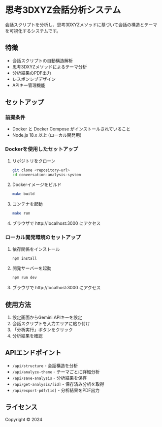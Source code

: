 # 思考3DXYZ会話分析システム

会話スクリプトを分析し、思考3DXYZメソッドに基づいて会話の構造とテーマを可視化するシステムです。

## 特徴

- 会話スクリプトの自動構造解析
- 思考3DXYZメソッドによるテーマ分析
- 分析結果のPDF出力
- レスポンシブデザイン
- APIキー管理機能

## セットアップ

### 前提条件

- Docker と Docker Compose がインストールされていること
- Node.js 18.x 以上 (ローカル開発用)

### Dockerを使用したセットアップ

1. リポジトリをクローン
   ```bash
   git clone <repository-url>
   cd conversation-analysis-system
   ```

2. Dockerイメージをビルド
   ```bash
   make build
   ```

3. コンテナを起動
   ```bash
   make run
   ```

4. ブラウザで http://localhost:3000 にアクセス

### ローカル開発環境のセットアップ

1. 依存関係をインストール
   ```bash
   npm install
   ```

2. 開発サーバーを起動
   ```bash
   npm run dev
   ```

3. ブラウザで http://localhost:3000 にアクセス

## 使用方法

1. 設定画面からGemini APIキーを設定
2. 会話スクリプトを入力エリアに貼り付け
3. 「分析実行」ボタンをクリック
4. 分析結果を確認

## APIエンドポイント

- `/api/structure` - 会話構造を分析
- `/api/analyze-theme` - テーマごとに詳細分析
- `/api/save-analysis` - 分析結果を保存
- `/api/get-analysis/[id]` - 保存済み分析を取得
- `/api/export-pdf/[id]` - 分析結果をPDF出力

## ライセンス

Copyright © 2024
